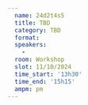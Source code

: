 ```yaml
---
  name: 24d2t4s5
  title: TBD
  category: TBD
  format: 
  speakers: 
    - 
  room: Workshop
  slot: 11/10/2024
  time_start: '13h30'
  time_end: '15h15'
  ampm: pm
---
```

